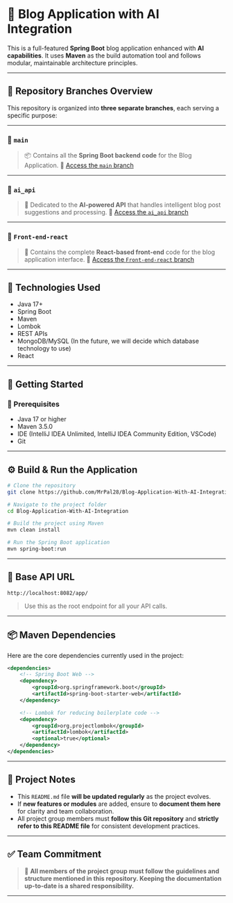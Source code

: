 # 📘 Blog Application with AI Integration

This is a full-featured **Spring Boot** blog application enhanced with **AI capabilities**. It uses **Maven** as the build automation tool and follows modular, maintainable architecture principles.

---

## 🌳 Repository Branches Overview

This repository is organized into **three separate branches**, each serving a specific purpose:

---

### 🔹 `main`

> 📦 Contains all the **Spring Boot backend code** for the Blog Application.
> 🔗 [Access the `main` branch](https://github.com/MrPal28/Blog-Application-With-AI-Integration)

---

### 🔹 `ai_api`

> 🤖 Dedicated to the **AI-powered API** that handles intelligent blog post suggestions and processing.
> 🔗 [Access the `ai_api` branch](https://github.com/MrPal28/Blog-Application-With-AI-Integration/tree/ai_api)

---

### 🔹 `Front-end-react`

> 🎨 Contains the complete **React-based front-end** code for the blog application interface.
> 🔗 [Access the `Front-end-react` branch](https://github.com/MrPal28/Blog-Application-With-AI-Integration/tree/Front-end-react)

---

## 🔧 Technologies Used

- Java 17+
- Spring Boot
- Maven
- Lombok
- REST APIs
- MongoDB/MySQL (In the future, we will decide which database technology to use)
- React

---

## 🚀 Getting Started

### 🧰 Prerequisites

- Java 17 or higher
- Maven 3.5.0
- IDE (IntelliJ IDEA Unlimited, IntelliJ IDEA Community Edition, VSCode)
- Git

---

## ⚙️ Build & Run the Application

```bash
# Clone the repository
git clone https://github.com/MrPal28/Blog-Application-With-AI-Integration.git
```

```bash
# Navigate to the project folder
cd Blog-Application-With-AI-Integration
```

```bash
# Build the project using Maven
mvn clean install
```

```bash
# Run the Spring Boot application
mvn spring-boot:run
```

---

## 🔗 Base API URL

```
http://localhost:8082/app/
```

> Use this as the root endpoint for all your API calls.

---

## 📦 Maven Dependencies

Here are the core dependencies currently used in the project:

```xml
<dependencies>
    <!-- Spring Boot Web -->
    <dependency>
        <groupId>org.springframework.boot</groupId>
        <artifactId>spring-boot-starter-web</artifactId>
    </dependency>

    <!-- Lombok for reducing boilerplate code -->
    <dependency>
        <groupId>org.projectlombok</groupId>
        <artifactId>lombok</artifactId>
        <optional>true</optional>
    </dependency>
</dependencies>
```

---

## 📄 Project Notes

- This `README.md` file **will be updated regularly** as the project evolves.
- If **new features or modules** are added, ensure to **document them here** for clarity and team collaboration.
- All project group members must **follow this Git repository** and **strictly refer to this README file** for consistent development practices.

---

## ✅ Team Commitment

> 📌 **All members of the project group must follow the guidelines and structure mentioned in this repository. Keeping the documentation up-to-date is a shared responsibility.**

---
